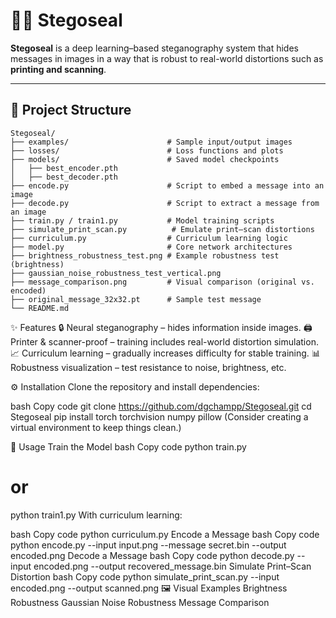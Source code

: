 # 🕵️‍♂️ Stegoseal

**Stegoseal** is a deep learning–based steganography system that hides messages in images in a way that is robust to real-world distortions such as **printing and scanning**.  

---

## 📂 Project Structure

```text
Stegoseal/
├── examples/                      # Sample input/output images
├── losses/                        # Loss functions and plots
├── models/                        # Saved model checkpoints
│   ├── best_encoder.pth
│   ├── best_decoder.pth
├── encode.py                      # Script to embed a message into an image
├── decode.py                      # Script to extract a message from an image
├── train.py / train1.py           # Model training scripts
├── simulate_print_scan.py          # Emulate print–scan distortions
├── curriculum.py                  # Curriculum learning logic
├── model.py                       # Core network architectures
├── brightness_robustness_test.png # Example robustness test (brightness)
├── gaussian_noise_robustness_test_vertical.png
├── message_comparison.png         # Visual comparison (original vs. encoded)
├── original_message_32x32.pt      # Sample test message
└── README.md
```
✨ Features
🔒 Neural steganography – hides information inside images.
🖨️ Printer & scanner-proof – training includes real-world distortion simulation.
📈 Curriculum learning – gradually increases difficulty for stable training.
📊 Robustness visualization – test resistance to noise, brightness, etc.

⚙️ Installation
Clone the repository and install dependencies:

bash
Copy code
git clone https://github.com/dgchampp/Stegoseal.git
cd Stegoseal
pip install torch torchvision numpy pillow
(Consider creating a virtual environment to keep things clean.)

🚀 Usage
Train the Model
bash
Copy code
python train.py
# or
python train1.py
With curriculum learning:

bash
Copy code
python curriculum.py
Encode a Message
bash
Copy code
python encode.py --input input.png --message secret.bin --output encoded.png
Decode a Message
bash
Copy code
python decode.py --input encoded.png --output recovered_message.bin
Simulate Print–Scan Distortion
bash
Copy code
python simulate_print_scan.py --input encoded.png --output scanned.png
🖼️ Visual Examples
Brightness Robustness
Gaussian Noise Robustness
Message Comparison
